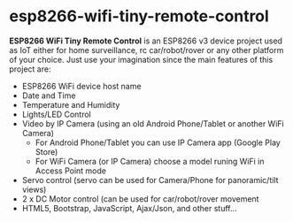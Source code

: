# esp8266-wifi-tiny-remote-control

<p><strong>ESP8266 WiFi Tiny Remote Control</strong> is an ESP8266 v3 device project used as IoT either for home surveillance, rc car/robot/rover or any other platform of your choice. Just use your imagination since the main features of this project are: </p>
<ul>
 <li>ESP8266 WiFi device host name</li>
 <li>Date and Time</li>
 <li>Temperature and Humidity</li>
 <li>Lights/LED Control</li>
 <li>Video by IP Camera (using an old Android Phone/Tablet or another WiFi Camera)
  <ul>
   <li>For Android Phone/Tablet you can use IP Camera app (Google Play Store)</li>
   <li>For WiFi Camera (or IP Camera) choose a model runing WiFi in Access Point mode</li>
  </ul>
 </li>
 <li>Servo control (servo can be used for Camera/Phone for panoramic/tilt views)</li>
 <li>2 x DC Motor control (can be used for car/robot/rover movement</li>
 <li>HTML5, Bootstrap, JavaScript, Ajax/Json, and other stuff...</li>
</ul>

